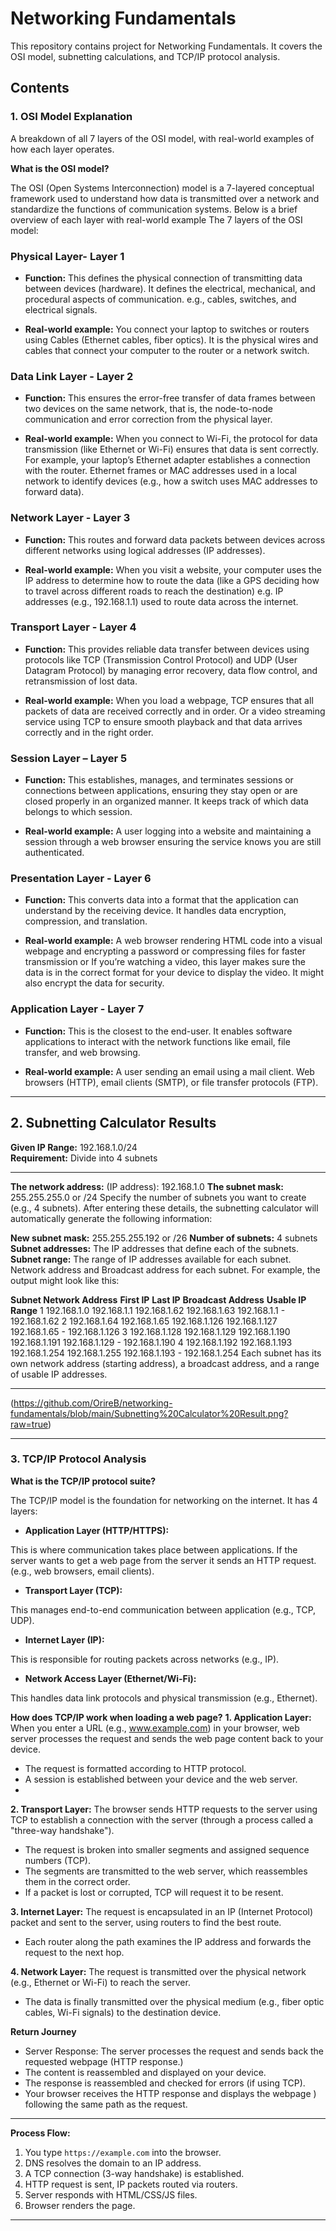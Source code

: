 # Networking Fundamentals

This repository contains project for Networking Fundamentals. It covers the OSI model, subnetting calculations, and TCP/IP protocol analysis.

## Contents

### 1. OSI Model Explanation
A breakdown of all 7 layers of the OSI model, with real-world examples of how each layer operates. 

**What is the OSI model?** 

The OSI (Open Systems Interconnection) model is a 7-layered conceptual framework used to understand how data is transmitted over a network and standardize the functions of communication systems. Below is a brief overview of each layer with real-world example
The 7 layers of the OSI model:

### Physical Layer- Layer 1

- **Function:** This defines the physical connection of transmitting data between devices (hardware). It defines the electrical, mechanical, and procedural aspects of communication. e.g., cables, switches, and electrical signals.

- **Real-world example:** You connect your laptop to switches or routers using Cables (Ethernet cables, fiber optics). It is the physical wires and cables that connect your computer to the router or a network switch.

### Data Link Layer - Layer 2

- **Function:** This ensures the error-free transfer of data frames between two devices on the same network, that is, the node-to-node communication and error correction from the physical layer.

- **Real-world example:** When you connect to Wi-Fi, the protocol for data transmission (like Ethernet or Wi-Fi) ensures that data is sent correctly. For example, your laptop’s Ethernet adapter establishes a connection with the router. Ethernet frames or MAC addresses used in a local network to identify devices (e.g., how a switch uses MAC addresses to forward data).

### Network Layer - Layer 3

- **Function:** This routes and forward data packets between devices across different networks using logical addresses (IP addresses).

- **Real-world example:** When you visit a website, your computer uses the IP address to determine how to route the data (like a GPS deciding how to travel across different roads to reach the destination) e.g. IP addresses (e.g., 192.168.1.1) used to route data across the internet.

### Transport Layer - Layer 4

- **Function:** This provides reliable data transfer between devices using protocols like TCP (Transmission Control Protocol) and UDP (User Datagram Protocol) by managing error recovery, data flow control, and retransmission of lost data.

- **Real-world example:** When you load a webpage, TCP ensures that all packets of data are received correctly and in order. Or a video streaming service using TCP to ensure smooth playback and that data arrives correctly and in the right order.

### Session Layer – Layer 5

- **Function:** This establishes, manages, and terminates sessions or connections between applications, ensuring they stay open or are closed properly in an organized manner. It keeps track of which data belongs to which session.

- **Real-world example:** A user logging into a website and maintaining a session through a web browser ensuring the service knows you are still authenticated.

### Presentation Layer - Layer 6

- **Function:** This converts data into a format that the application can understand by the receiving device. It handles data encryption, compression, and translation.

- **Real-world example:** A web browser rendering HTML code into a visual webpage and encrypting a password or compressing files for faster transmission or If you’re watching a video, this layer makes sure the data is in the correct format for your device to display the video. It might also encrypt the data for security.

### Application Layer - Layer 7

- **Function:** This is the closest to the end-user. It enables software applications to interact with the network functions like email, file transfer, and web browsing.

- **Real-world example:** A user sending an email using a mail client. Web browsers (HTTP), email clients (SMTP), or file transfer protocols (FTP).

---

## 2. Subnetting Calculator Results

**Given IP Range:** 192.168.1.0/24  
**Requirement:** Divide into 4 subnets

---
**The network address:** (IP address): 192.168.1.0
**The subnet mask:** 255.255.255.0 or /24
Specify the number of subnets you want to create (e.g., 4 subnets).
After entering these details, the subnetting calculator will automatically generate the following information:

**New subnet mask:** 255.255.255.192 or /26
**Number of subnets:** 4 subnets
**Subnet addresses:** The IP addresses that define each of the subnets.
**Subnet range:** The range of IP addresses available for each subnet.
Network address and Broadcast address for each subnet.
For example, the output might look like this:

**Subnet	Network Address** 	**First IP**	    **Last IP**	    **Broadcast Address**     **Usable IP Range**
1	192.168.1.0	          192.168.1.1      	192.168.1.62	    192.168.1.63	      192.168.1.1 - 192.168.1.62
2	192.168.1.64	         192.168.1.65     	192.168.1.126	   192.168.1.127	     192.168.1.65 - 192.168.1.126
3	192.168.1.128        	192.168.1.129	    192.168.1.190	   192.168.1.191     	192.168.1.129 - 192.168.1.190
4	192.168.1.192        	192.168.1.193	    192.168.1.254   	192.168.1.255     	192.168.1.193 - 192.168.1.254
Each subnet has its own network address (starting address), a broadcast address, and a range of usable IP addresses.

---

(https://github.com/OrireB/networking-fundamentals/blob/main/Subnetting%20Calculator%20Result.png?raw=true)

---

### 3. TCP/IP Protocol Analysis

**What is the TCP/IP protocol suite?** 

The TCP/IP model is the foundation for networking on the internet. It has 4 layers:

- **Application Layer (HTTP/HTTPS):**

This is where communication takes place between applications. If the server wants to get a web page from the server it sends an HTTP request. (e.g., web browsers, email clients).

- **Transport Layer (TCP):** 

This manages end-to-end communication between application (e.g., TCP, UDP).

- **Internet Layer (IP):**  

This is responsible for routing packets across networks (e.g., IP).

- **Network Access Layer (Ethernet/Wi-Fi):**  

This handles data link protocols and physical transmission (e.g., Ethernet).

**How does TCP/IP work when loading a web page?** 
**1. Application Layer:** When you enter a URL (e.g., www.example.com) in your browser, web server processes the request and sends the web page content back to your device.
 - The request is formatted according to HTTP protocol.
 - A session is established between your device and the web server.
 - 
**2. Transport Layer:** The browser sends HTTP requests to the server using TCP to establish a connection with the server (through a process called a &quot;three-way handshake&quot;).
 - The request is broken into smaller segments and assigned sequence numbers (TCP).
 - The segments are transmitted to the web server, which reassembles them in the correct order.
 - If a packet is lost or corrupted, TCP will request it to be resent.

**3. Internet Layer:** The request is encapsulated in an IP (Internet Protocol) packet and sent to the server, using routers to find the best route.
 - Each router along the path examines the IP address and forwards the request to the next hop.

**4. Network Layer:** The request is transmitted over the physical network (e.g., Ethernet or Wi-Fi) to
reach the server.
 - The data is finally transmitted over the physical medium (e.g., fiber optic cables, Wi-Fi signals) to
the destination device.

**Return Journey**
 - Server Response: The server processes the request and sends back the requested webpage (HTTP response.)
  - The content is reassembled and displayed on your device.
  - The response is reassembled and checked for errors (if using TCP).
  - Your browser receives the HTTP response and displays the webpage ) following the same path as the request.

---

**Process Flow:**
1. You type `https://example.com` into the browser.
2. DNS resolves the domain to an IP address.
3. A TCP connection (3-way handshake) is established.
4. HTTP request is sent, IP packets routed via routers.
5. Server responds with HTML/CSS/JS files.
6. Browser renders the page.

---

